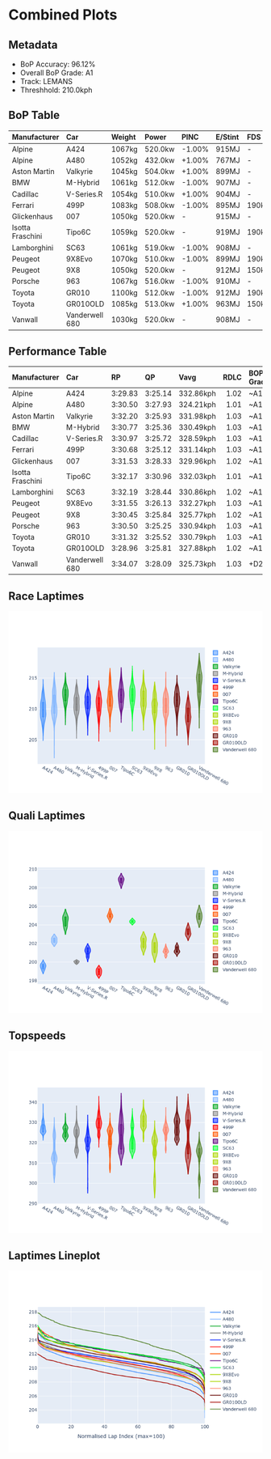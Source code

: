 # Combined Plots

## Metadata

- BoP Accuracy: 96.12%
- Overall BoP Grade: A1
- Track: LEMANS
- Threshhold: 210.0kph

## BoP Table
| Manufacturer     | Car            | Weight   | Power   | PINC   | E/Stint   | FDS    |
|:-----------------|:---------------|:---------|:--------|:-------|:----------|:-------|
| Alpine           | A424           | 1067kg   | 520.0kw | -1.00% | 915MJ     | -      |
| Alpine           | A480           | 1052kg   | 432.0kw | +1.00% | 767MJ     | -      |
| Aston Martin     | Valkyrie       | 1045kg   | 504.0kw | +1.00% | 899MJ     | -      |
| BMW              | M-Hybrid       | 1061kg   | 512.0kw | -1.00% | 907MJ     | -      |
| Cadillac         | V-Series.R     | 1054kg   | 510.0kw | +1.00% | 904MJ     | -      |
| Ferrari          | 499P           | 1083kg   | 508.0kw | -1.00% | 895MJ     | 190kph |
| Glickenhaus      | 007            | 1050kg   | 520.0kw | -      | 915MJ     | -      |
| Isotta Fraschini | Tipo6C         | 1059kg   | 520.0kw | -      | 919MJ     | 190kph |
| Lamborghini      | SC63           | 1061kg   | 519.0kw | -1.00% | 908MJ     | -      |
| Peugeot          | 9X8Evo         | 1070kg   | 510.0kw | -1.00% | 899MJ     | 190kph |
| Peugeot          | 9X8            | 1050kg   | 520.0kw | -      | 912MJ     | 150kph |
| Porsche          | 963            | 1067kg   | 516.0kw | -1.00% | 910MJ     | -      |
| Toyota           | GR010          | 1100kg   | 512.0kw | -1.00% | 912MJ     | 190kph |
| Toyota           | GR010OLD       | 1085kg   | 513.0kw | +1.00% | 963MJ     | 150kph |
| Vanwall          | Vanderwell 680 | 1030kg   | 520.0kw | -      | 908MJ     | -      |

## Performance Table
| Manufacturer     | Car            | RP      | QP      | Vavg      |   RDLC | BOP-Grade   | Match   |
|:-----------------|:---------------|:--------|:--------|:----------|-------:|:------------|:--------|
| Alpine           | A424           | 3:29.83 | 3:25.14 | 332.86kph |   1.02 | ~A1         | 99.69%  |
| Alpine           | A480           | 3:30.50 | 3:27.93 | 324.21kph |   1.01 | ~A1         | 99.44%  |
| Aston Martin     | Valkyrie       | 3:32.20 | 3:25.93 | 331.98kph |   1.03 | ~A1         | 99.06%  |
| BMW              | M-Hybrid       | 3:30.77 | 3:25.36 | 330.49kph |   1.03 | ~A1         | 99.96%  |
| Cadillac         | V-Series.R     | 3:30.97 | 3:25.72 | 328.59kph |   1.03 | ~A1         | 100.00% |
| Ferrari          | 499P           | 3:30.68 | 3:25.12 | 331.14kph |   1.03 | ~A1         | 99.86%  |
| Glickenhaus      | 007            | 3:31.53 | 3:28.33 | 329.96kph |   1.02 | ~A1         | 95.61%  |
| Isotta Fraschini | Tipo6C         | 3:32.17 | 3:30.96 | 332.03kph |   1.01 | ~A1         | 96.27%  |
| Lamborghini      | SC63           | 3:32.19 | 3:28.44 | 330.86kph |   1.02 | ~A1         | 96.98%  |
| Peugeot          | 9X8Evo         | 3:31.55 | 3:26.13 | 332.27kph |   1.03 | ~A1         | 97.82%  |
| Peugeot          | 9X8            | 3:30.45 | 3:25.84 | 325.77kph |   1.02 | ~A1         | 99.93%  |
| Porsche          | 963            | 3:30.50 | 3:25.25 | 330.94kph |   1.03 | ~A1         | 99.86%  |
| Toyota           | GR010          | 3:31.32 | 3:25.52 | 330.79kph |   1.03 | ~A1         | 100.00% |
| Toyota           | GR010OLD       | 3:28.96 | 3:25.81 | 327.88kph |   1.02 | ~A1         | 96.57%  |
| Vanwall          | Vanderwell 680 | 3:34.07 | 3:28.09 | 325.73kph |   1.03 | +D2         | 60.71%  |

## Race Laptimes
![Race Laptimes](images/race_violin.png)

## Quali Laptimes
![Quali Laptimes](images/quali_violin.png)

## Topspeeds
![Topspeeds](images/topspeed_violin.png)

## Laptimes Lineplot
![Laptimes Lineplot](images/laptime_line.png)

